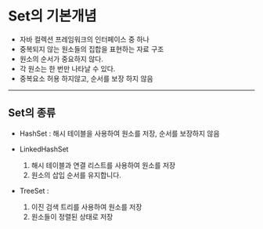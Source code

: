 # Set의 기본개념
- 자바 컬렉션 프레임워크의 인터페이스 중 하나
- 중복되지 않는 원소들의 집합을 표현하는 자료 구조
- 원소의 순서가 중요하지 않다.
- 각 원소는 한 번만 나타날 수 있다.
- 중복요소 허용 하지않고, 순서를 보장 하지 않음

---

## Set의 종류
- HashSet : 해시 테이블을 사용하여 원소를 저장, 순서를 보장하지 않음
  
- LinkedHashSet 
  1. 해시 테이블과 연결 리스트를 사용하여 원소를 저장
  2. 원소의 삽입 순서를 유지합니다.
   
- TreeSet : 
  1. 이진 검색 트리를 사용하여 원소를 저장
  2. 원소들이 정렬된 상태로 저장


  